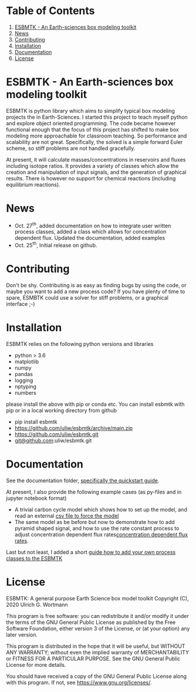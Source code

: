 
# Table of Contents

1.  [ESBMTK - An Earth-sciences box modeling toolkit](#orgd114727)
2.  [News](#orge9abfe5)
3.  [Contributing](#org10786eb)
4.  [Installation](#org9904f8c)
5.  [Documentation](#orgff85c0b)
6.  [License](#org8820bbd)


<a id="orgd114727"></a>

# ESBMTK - An Earth-sciences box modeling toolkit

ESBMTK is python library which aims to simplify typical box modeling
projects the in Earth-Sciences. I started this project to teach myself
python and explore object oriented programming.  The code became
however functional enough that the focus of this project has shifted
to make box modeling more approachable for classroom teaching. So
performance and scalability are not great. Specifically, the solved is
a simple forward Euler scheme, so stiff problems are not handled
gracefully.

At present, it will calculate masses/concentrations in reservoirs and
fluxes including isotope ratios. It provides a variety of classes
which allow the creation and manipulation of input signals, and the
generation of graphical results. There is however no support for
chemical reactions (including equilibrium reactions).


<a id="orge9abfe5"></a>

# News

-   Oct. 27<sup>th</sup>, added documentation on how to integrate user written
    process classes, added a class which allows for concentration
    dependent flux. Updated the documentation, added examples
-   Oct. 25<sup>th</sup>, Initial release on github.


<a id="org10786eb"></a>

# Contributing

Don't be shy. Contributing is as easy as finding bugs by using the
code, or maybe you want to add a new process code? If you have plenty
of time to spare, ESMBTK could use a solver for stiff problems, or a
graphical interface ;-)


<a id="org9904f8c"></a>

# Installation

ESBMTK relies on the following python versions and libraries

-   python > 3.6
-   matplotlib
-   numpy
-   pandas
-   logging
-   nptyping
-   numbers

please install the above with pip or conda etc. You can install esbmtk with pip or in a local working directory from github

-   pip install esbmtk
-   <https://github.com/uliw/esbmtk/archive/main.zip>
-   <https://github.com/uliw/esbmtk.git>
-   git@github.com:uliw/esbmtk.git


<a id="orgff85c0b"></a>

# Documentation

See the documentation folder, [specifically the quickstart guide](https://github.com/uliw/esbmtk/blob/main/Documentation/ESBMTK-Quick-Start_Guide.org).

At present, I also provide the following example cases (as py-files
and in jupyter notebook format)

-   A trivial carbon cycle model which shows how to set up the model,
    and read an external [csv file to force the model](https://github.com/uliw/esbmtk/blob/main/Examples/A%20simple%20carbon%20cycle%20example/C_cycle.org)
-   The same model as be before but now to demonstrate how to add
    pyramid shaped signal, and how to use the rate constant process to
    adjust concentration dependent flux rates[concentration dependent flux rates](https://github.com/uliw/esbmtk/blob/main/Examples/Using%20a%20rate%20constant/rate_example.org).

Last but not least, I added a short [guide how to add your own process
classes to the ESBMTK](https://github.com/uliw/esbmtk/blob/main/Documentation/Adding_your_own_Processes.org) 


<a id="org8820bbd"></a>

# License

ESBMTK: A general purpose Earth Science box model toolkit
Copyright (C), 2020 Ulrich G. Wortmann

This program is free software: you can redistribute it and/or modify
it under the terms of the GNU General Public License as published by
the Free Software Foundation, either version 3 of the License, or
(at your option) any later version.

This program is distributed in the hope that it will be useful,
but WITHOUT ANY WARRANTY; without even the implied warranty of
MERCHANTABILITY or FITNESS FOR A PARTICULAR PURPOSE.  See the
GNU General Public License for more details.

You should have received a copy of the GNU General Public License
along with this program.  If not, see <https://www.gnu.org/licenses/>.

